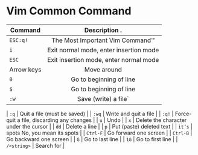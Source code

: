 # Vim Common Command

| Command       | Description .                               |
| ------------- |:-------------------------------------------:|
| `ESC:q!`      | The Most Important Vim Command™             |
| `i`           | Exit normal mode, enter insertion mode      |
| `ESC`         | Exit insertion mode, enter normal mode      |
| Arrow keys    | Move around                                 |
| `0`           | Go to beginning of line                     |
| `$`           | Go to beginning of line                     |
| `:w`          |	Save (write) a file`                        |

| `:q`          |	Quit a file (must be saved)                 |
| `:wq`         |	Write and quit a file                       |
| `:q!`         |	Force-quit a file, discarding any changes   |
| `u`           |	Undo                                        |
| `x`           |	Delete the character under the cursor       |
| `dd`          |	Delete a line                               |
| `p`           |	Put (paste) deleted text                    |
| `it’s`        | spots	No, you mean its spots                |
| `Ctrl-F`      |	Go forward one screen                       |
| `Ctrl-B`      |	Go backward one screen                      |
| `G`           |	Go to last line                             |
| `1G`          |	Go to first line                            |
| `/<string>`   |	Search for <string>                         |
